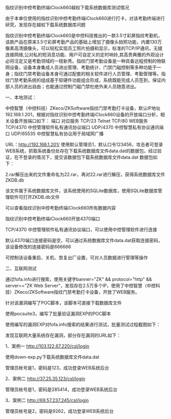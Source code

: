 指纹识别中控考勤终端iClock660越权下载系统数据库测试情况

由于本单位使用的指纹识别中控考勤终端iClock660进行打卡，对该考勤终端进行研究，发现存在越权下载系统数据库问题
 
指纹识别中控考勤终端iClock660是中控科技推出的一款3.5寸彩屏指纹考勤机，该款产品在原来3.5寸彩屏考勤产品的基础上增加了摄像头拍照功能，内置130万像素高清摄像头，可以轻松实现员工照片拍摄和显示，标准的TCP/IP通讯，无缝连接网络,公对私的短消息功能、用户可自定义的定时响铃,其高贵典雅的外观设计必将注定又是考勤领域的一枝新秀。指纹门禁考勤设备是一种具备远程控制的物联网设备，设备本身集成人员进出管理、考勤统计、门禁门磁控制等多种功能于一身；指纹门禁考勤设备本身可通过配套的相关软件进行人员管理、考勤管理等。指纹门禁考勤系统的组成基于软硬件功能组合形成，系统既能完成人员签到，保证内部人员的进出自由；也能通过控制门磁门禁杜绝外来人员随意进出。

一、本地测试：

中控智慧（中控科技）ZKeco/ZKSoftware指纹门禁考勤打卡设备，默认IP地址192.168.1.201，根据对指纹识别中控考勤终端iClock660设备的开放端口分析，相关设备开放端口如下：
端口                 对应服务
TCP/23	              Telnet
TCP/80	              WEB服务
TCP/4370             中控管理软件私有通讯协议端口
UDP/4370	          中控智慧私有协议通讯端口
UDP/65535	          中控智慧私有协议用于局域网广播

URL：http://192.168.1.201/
使用默认管理员1，默认口令123456，攻击者可登录WEB系统，抓取系统备份处存在下载系统数据库文件data.dat的数据包，经过验证，在不登录的情况下，提交该数据包下载系统数据库文件data.dat
数据包如下：
 

 
2.rar解压出来的文件重命名为22.rar，再对22.rar进行解压，获得系统数据库文件ZKDB.db
 
该文件属于系统数据库文件，该系统使用的SQLite数据库，使用SQLite数据库管理软件可打开ZKDB.db文件
 
可以查看指纹识别中控考勤终端iClock660所有数据内容
 
指纹识别中控考勤终端iClock660开放4370端口

TCP/4370  中控管理软件私有通讯协议端口，可以使用中控管理软件进行连接
 
默认4370端口连接密码是空，可以通过系统数据库文件data.dat获取连接密码，该设备修改的连接密码是666666
 
 
可控制该设备重启、关机、恢复出厂设置，可对人员数据进行管理等操作
 

二、互联网测试

通过fofa.info进行搜索，使用关键字banner="ZK" && protocol="http" && server=="ZK Web Server"，发现存在2.5万多个IP，使用了中控智慧（中控科技）ZKeco/ZKSoftware指纹门禁考勤打卡设备，开放了WEB服务。
 

针对该漏洞编写了POC脚本，该脚本可直接下载数据库文件
 

使用pocsuite3，编写了批量验证漏洞EXP的POC脚本
 

使用编写的漏洞EXP对fofa.info搜索的结果进行测试，批量测试过程截图如下：
 

发现互联网大量系统存在漏洞，部分存在漏洞的URL如下：


1、案例一
http://103.122.67.220/csl/login
 
使用down-exp.py下载系统数据库文件data.dat
 
 
 
管理员帐号是1，密码是123，成功登录WEB系统后台
 

2、案例二
http://37.25.35.123/csl/login
 
 
 
管理员帐号是1，密码是285414，成功登录WEB系统后台
 

3、案例二
http://69.57.237.245/csl/login
 
 
 
管理员帐号是2，密码是9262，成功登录WEB系统后台
 

